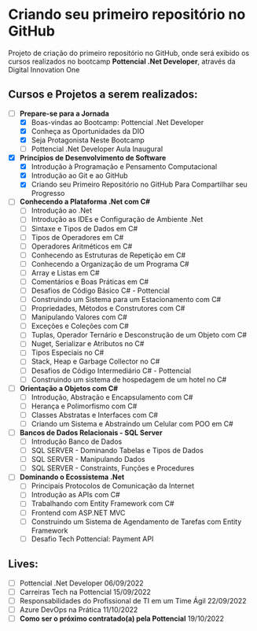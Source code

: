 # Criando seu primeiro repositório no GitHub
Projeto de criação do primeiro repositório no GitHub, onde será exibido os cursos realizados no bootcamp **Pottencial .Net Developer**, através da Digital Innovation One

## Cursos e Projetos a serem realizados:
- [ ] **Prepare-se para a Jornada**  
  - [X] Boas-vindas ao Bootcamp: Pottencial .Net Developer  
  - [X] Conheça as Oportunidades da DIO   
  - [X] Seja Protagonista Neste Bootcamp
  - [ ] Pottencial .Net Developer Aula Inaugural   
- [X] **Princípios de Desenvolvimento de Software**  
  - [X] Introdução à Programação e Pensamento Computacional
  - [X] Introdução ao Git e ao GitHub  
  - [X] Criando seu Primeiro Repositório no GitHub Para Compartilhar seu Progresso  
- [ ] **Conhecendo a Plataforma .Net com C#**  
  - [ ] Introdução ao .Net
  - [ ] Introdução as IDEs e Configuração de Ambiente .Net
  - [ ] Sintaxe e Tipos de Dados em C#
  - [ ] Tipos de Operadores em C#
  - [ ] Operadores Aritméticos em C#
  - [ ] Conhecendo as Estruturas de Repetição em C#
  - [ ] Conhecendo a Organização de um Programa C#
  - [ ] Array e Listas em C#
  - [ ] Comentários e Boas Práticas em C#
  - [ ] Desafios de Código Básico C# - Pottencial
  - [ ] Construindo um Sistema para um Estacionamento com C#
  - [ ] Propriedades, Métodos e Construtores com C#
  - [ ] Manipulando Valores com C#
  - [ ] Exceções e Coleções com C#
  - [ ] Tuplas, Operador Ternário e Desconstrução de um Objeto com C#
  - [ ] Nuget, Serializar e Atributos no C#
  - [ ] Tipos Especiais no C#
  - [ ] Stack, Heap e Garbage Collector no C#
  - [ ] Desafios de Código Intermediário C# - Pottencial
  - [ ] Construindo um sistema de hospedagem de um hotel no C#
- [ ] **Orientação a Objetos com C#**
  - [ ] Introdução, Abstração e Encapsulamento com C#
  - [ ] Herança e Polimorfismo com C#
  - [ ] Classes Abstratas e Interfaces com C#
  - [ ] Criando um Sistema e Abstraindo um Celular com POO em C#
- [ ] **Bancos de Dados Relacionais - SQL Server**
  - [ ] Introdução Banco de Dados
  - [ ] SQL SERVER - Dominando Tabelas e Tipos de Dados
  - [ ] SQL SERVER - Manipulando Dados
  - [ ] SQL SERVER - Constraints, Funções e Procedures
- [ ] **Dominando o Ecossistema .Net**
  - [ ] Principais Protocolos de Comunicação da Internet
  - [ ] Introdução as APIs com C#
  - [ ] Trabalhando com Entity Framework com C#
  - [ ] Frontend com ASP.NET MVC
  - [ ] Construindo um Sistema de Agendamento de Tarefas com Entity Framework
  - [ ] Desafio Tech Pottencial: Payment API  

## Lives:
- [ ] Pottencial .Net Developer 06/09/2022
- [ ] Carreiras Tech na Pottencial 15/09/2022
- [ ] Responsabilidades do Profissional de TI em um Time Ágil 22/09/2022
- [ ] Azure DevOps na Prática 11/10/2022
- [ ] **Como ser o próximo contratado(a) pela Pottencial** 19/10/2022
